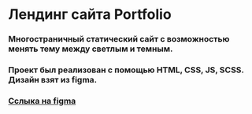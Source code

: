 # Лендинг сайта Portfolio

### Многостраничный статический сайт с возможностью менять тему между светлым и темным.

### Проект был реализован с помощью HTML, CSS, JS, SCSS. Дизайн взят из figma.
### [Сслыка на figma](https://www.figma.com/file/tMOSNDbDEyMmcirz6cQ6WE/React-Simple-Portfolio?type=design&node-id=2203-191&mode=design)
